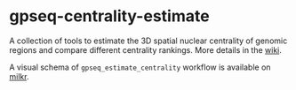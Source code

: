 gpseq-centrality-estimate
===

A collection of tools to estimate the 3D spatial nuclear centrality of genomic regions and compare different centrality rankings. More details in the [wiki](https://github.com/ggirelli/gpseq-centrality-estimate/wiki).

A visual schema of `gpseq_estimate_centrality` workflow is available on [milkr](https://milkr.io/ggirelli/GPSeq-centrality-estimate).